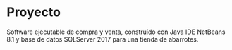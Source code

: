 # Proyecto
Software ejecutable de compra y venta, construído con Java IDE NetBeans 8.1 y base de datos SQLServer 2017
para una tienda de abarrotes.
